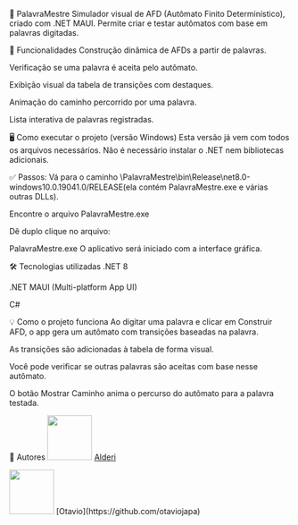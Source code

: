 🧠 PalavraMestre
Simulador visual de AFD (Autômato Finito Determinístico), criado com .NET MAUI. Permite criar e testar autômatos com base em palavras digitadas.

🚀 Funcionalidades
Construção dinâmica de AFDs a partir de palavras.

Verificação se uma palavra é aceita pelo autômato.

Exibição visual da tabela de transições com destaques.

Animação do caminho percorrido por uma palavra.

Lista interativa de palavras registradas.

🖥️ Como executar o projeto (versão Windows)
Esta versão já vem com todos os arquivos necessários. Não é necessário instalar o .NET nem bibliotecas adicionais.

✅ Passos:
Vá para o caminho \PalavraMestre\bin\Release\net8.0-windows10.0.19041.0/RELEASE(ela contém PalavraMestre.exe e várias outras DLLs).

Encontre o arquivo PalavraMestre.exe

Dê duplo clique no arquivo:

PalavraMestre.exe
O aplicativo será iniciado com a interface gráfica.

🛠️ Tecnologias utilizadas
.NET 8

.NET MAUI (Multi-platform App UI)

C#

💡 Como o projeto funciona
Ao digitar uma palavra e clicar em Construir AFD, o app gera um autômato com transições baseadas na palavra.

As transições são adicionadas à tabela de forma visual.

Você pode verificar se outras palavras são aceitas com base nesse autômato.

O botão Mostrar Caminho anima o percurso do autômato para a palavra testada.


👥 Autores
<img src="https://avatars.githubusercontent.com/u/72262704?s=400&u=44ab8fa5f402e33e0159c1b7848c3ffb72a5a5fe&v=4" width="80" />
[Alderi](https://github.com/Alderi-Junior)

<img src="https://avatars.githubusercontent.com/u/149211310?v=4" width="80" />
[Otavio](https://github.com/otaviojapa)
